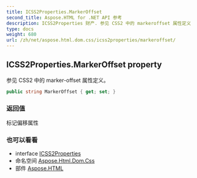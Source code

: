 ```yaml
---
title: ICSS2Properties.MarkerOffset
second_title: Aspose.HTML for .NET API 参考
description: ICSS2Properties 财产. 参见 CSS2 中的 markeroffset 属性定义
type: docs
weight: 680
url: /zh/net/aspose.html.dom.css/icss2properties/markeroffset/
---
```

## ICSS2Properties.MarkerOffset property

参见 CSS2 中的 marker-offset 属性定义。

```csharp
public string MarkerOffset { get; set; }
```

### 返回值

标记偏移属性

### 也可以看看

* interface [ICSS2Properties](../)
* 命名空间 [Aspose.Html.Dom.Css](../../icss2properties/)
* 部件 [Aspose.HTML](../../../)


